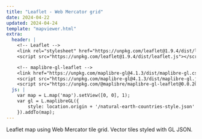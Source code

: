 ```yaml
---
title: "Leaflet - Web Mercator grid"
date: 2024-04-22
updated: 2024-04-24
template: "mapviewer.html"
extra:
  header: |
    <!-- Leaflet -->
    <link rel="stylesheet" href="https://unpkg.com/leaflet@1.9.4/dist/leaflet.css" />
    <script src="https://unpkg.com/leaflet@1.9.4/dist/leaflet.js"></script>

    <!-- maplibre-gl-leaflet -->
    <link href="https://unpkg.com/maplibre-gl@4.1.3/dist/maplibre-gl.css" rel='stylesheet' />
    <script src="https://unpkg.com/maplibre-gl@4.1.3/dist/maplibre-gl.js"></script>
    <script src="https://unpkg.com/@maplibre/maplibre-gl-leaflet@0.0.20/leaflet-maplibre-gl.js"></script>
  js: |
    var map = L.map('map').setView([0, 0], 1);
    var gl = L.maplibreGL({
        style: location.origin + '/natural-earth-countries-style.json'
    }).addTo(map);
---
```


Leaflet map using Web Mercator tile grid. Vector tiles styled with GL JSON.
